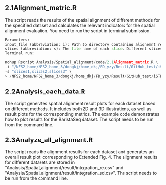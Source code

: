 ## 2.1Alignment_metric.R
The script reads the results of the spatial alignment of different methods for the specified dataset and calculates the relevant indicators for the spatial alignment evaluation. You need to run the script in terminal submission.
```python
Parameters:
input_file (abbreviation: i): Path to directory containing alignemnt result file of each method.
slices (abbreviation: s): The file name of each slice. Different slices are separated by "," and need to be arranged in adjacent order. For example: "slices1,slices2,slices3". Same as the "batches" parameter when running "Rotate_spatial.py".
Terminal run:
```
```python
nohup Rscript Analysis/Spatial_alignment/code/2.1Alignment_metric.R \
-i "/NFS2_home/NFS2_home_3/dongkj/home_dkj/FD_yzy/Result/GitHub_test/iSTBench/Benchmark/Alignment/Result/BaristaSeq" \
-s "slices1,slices2,slices3" \
> /NFS2_home/NFS2_home_3/dongkj/home_dkj/FD_yzy/Result/GitHub_test/iSTBench/Benchmark/Alignment/Result/BaristaSeq/Metric/metric.output &
```
## 2.2Analysis_each_data.R
The script generates spatial alignment result plots for each dataset based on different methods. It includes both 2D and 3D illustrations, as well as result plots for the corresponding metrics. The example code demonstrates how to plot results for the BaristaSeq dataset. The script needs to be run from the command line.
## 2.3Analyze_all_alignment.R
The script reads the alignment results for each dataset and generates an overall result plot, corresponding to Extended Fig. 4. The alignment results for different datasets are stored in "Analysis/Spatial_alignment/result/integration_re.csv" and "Analysis/Spatial_alignment/result/integration_sd.csv". The script needs to be run from the command line.


